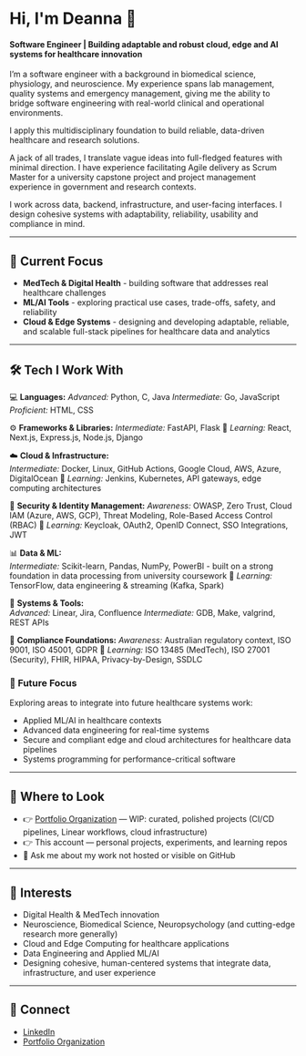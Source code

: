 # Hi, I'm Deanna 👋 

#### Software Engineer | Building adaptable and robust cloud, edge and AI systems for healthcare innovation

I’m a software engineer with a background in biomedical science, physiology, and neuroscience. My experience spans lab management, quality systems and emergency management, giving me the ability to bridge software engineering with real-world clinical and operational environments.

I apply this multidisciplinary foundation to build reliable, data-driven healthcare and research solutions.

A jack of all trades, I translate vague ideas into full-fledged features with minimal direction. I have experience facilitating Agile delivery as Scrum Master for a university capstone project and project management experience in government and research contexts.

I work across data, backend, infrastructure, and user-facing interfaces. I design cohesive systems with adaptability, reliability, usability and compliance in mind. 

---

## 🔭 Current Focus
- **MedTech & Digital Health** - building software that addresses real healthcare challenges
- **ML/AI Tools** - exploring practical use cases, trade-offs, safety, and reliability
- **Cloud & Edge Systems** - designing and developing adaptable, reliable, and scalable full-stack pipelines for healthcare data and analytics

---

## 🛠️ Tech I Work With

💻 **Languages:**
  *Advanced:* Python, C, Java
  *Intermediate:* Go, JavaScript
  *Proficient:* HTML, CSS

⚙️ **Frameworks & Libraries:**
  *Intermediate:* FastAPI, Flask
  🌱 *Learning:* React, Next.js, Express.js, Node.js, Django

☁️ **Cloud & Infrastructure:**  
  *Intermediate:* Docker, Linux, GitHub Actions, Google Cloud, AWS, Azure, DigitalOcean
  🌱 *Learning:* Jenkins, Kubernetes, API gateways, edge computing architectures

🔐 **Security & Identity Management:**
  *Awareness:* OWASP, Zero Trust, Cloud IAM (Azure, AWS, GCP), Threat Modeling, Role-Based Access Control (RBAC)
  🌱 *Learning:* Keycloak, OAuth2, OpenID Connect, SSO Integrations, JWT

📊 **Data & ML:**  
  *Intermediate:* Scikit-learn, Pandas, NumPy, PowerBI - built on a strong foundation in data processing from university coursework
  🌱 *Learning:* TensorFlow, data engineering & streaming (Kafka, Spark)

🧩 **Systems & Tools:**  
  *Advanced:* Linear, Jira, Confluence
  *Intermediate:* GDB, Make, valgrind, REST APIs  

🧱 **Compliance Foundations:** 
  *Awareness:* Australian regulatory context, ISO 9001, ISO 45001, GDPR
  🌱 *Learning:* ISO 13485 (MedTech), ISO 27001 (Security), FHIR, HIPAA, Privacy-by-Design, SSDLC
  

### 🧭 Future Focus
Exploring areas to integrate into future healthcare systems work:
- Applied ML/AI in healthcare contexts
- Advanced data engineering for real-time systems
- Secure and compliant edge and cloud architectures for healthcare data pipelines
- Systems programming for performance-critical software

---

## 📂 Where to Look
- 👉 [Portfolio Organization](https://github.com/deanna-spinks) — WIP: curated, polished projects (CI/CD pipelines, Linear workflows, cloud infrastructure)
- 👉 This account — personal projects, experiments, and learning repos
- 💬 Ask me about my work not hosted or visible on GitHub

---

## 🎯 Interests
- Digital Health & MedTech innovation
- Neuroscience, Biomedical Science, Neuropsychology (and cutting-edge research more generally)
- Cloud and Edge Computing for healthcare applications
- Data Engineering and Applied ML/AI
- Designing cohesive, human-centered systems that integrate data, infrastructure, and user experience

---

## 🔗 Connect
- [LinkedIn](https://www.linkedin.com/in/deanna-spinks/)
- [Portfolio Organization](https://github.com/deanna-spinks)
